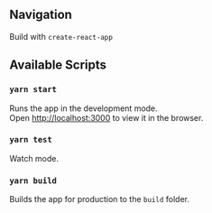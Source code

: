 ## Navigation

Build with `create-react-app`

## Available Scripts

### `yarn start`

Runs the app in the development mode.<br />
Open [http://localhost:3000](http://localhost:3000) to view it in the browser.

### `yarn test`

Watch mode.<br />

### `yarn build`

Builds the app for production to the `build` folder.
